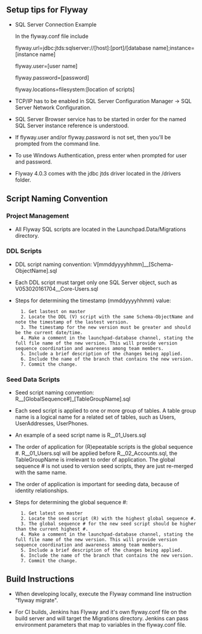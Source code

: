 ## Setup tips for Flyway ##

- SQL Server Connection Example

	In the flyway.conf file include 

	flyway.url=jdbc:jtds:sqlserver://[host]:[port]/[database name];instance=[instance name]

	flyway.user=[user name]

	flyway.password=[password]

	flyway.locations=filesystem:[location of scripts]

- TCP/IP has to be enabled in SQL Server Configuration Manager -> SQL Server Network Configuration.

- SQL Server Browser service has to be started in order for the named SQL Server instance reference is understood.

- If flyway.user and/or flyway.password is not set, then you'll be prompted from the command line.

- To use Windows Authentication, press enter when prompted for user and password.

- Flyway 4.0.3 comes with the jdbc jtds driver located in the /drivers folder.

## Script Naming Convention ##

### Project Management ###

- All Flyway SQL scripts are located in the Launchpad.Data/Migrations directory.

### DDL Scripts ###

- DDL script naming convention: V[mmddyyyyhhmm]__[Schema-ObjectName].sql

- Each DDL script must target only one SQL Server object, such as V053020161704__Core-Users.sql

- Steps for determining the timestamp (mmddyyyyhhmm) value:
			
		1. Get lastest on master
		2. Locate the DDL (V) script with the same Schema-ObjectName and note the timestamp of the lastest version.
		3. The timestamp for the new version must be greater and should be the current date/time.
		4. Make a comment in the launchpad-database channel, stating the full file name of the new version. This will provide version sequence coordination and awareness among team members.
		5. Include a brief description of the changes being applied.
		6. Include the name of the branch that contains the new version.
		7. Commit the change.

### Seed Data Scripts ###

- Seed script naming convention: R__[GlobalSequence#]_[TableGroupName].sql

- Each seed script is applied to one or more group of tables. A table group name is a logical name for a related set of tables, such as Users, UserAddresses, UserPhones.

- An example of a seed script name is R__01_Users.sql

- The order of application for (R)epeatable scripts is the global sequence #. R__01_Users.sql will be applied before R__02_Accounts.sql, the TableGroupName is irrelevant to order of application. The global sequence # is not used to version seed scripts, they are just re-merged with the same name.

- The order of application is important for seeding data, because of identity relationships.

- Steps for determining the global sequence #:

		1. Get latest on master
		2. Locate the seed script (R) with the highest global sequence #.
		3. The global sequence # for the new seed script should be higher than the current highest #.
		4. Make a comment in the launchpad-database channel, stating the full file name of the new version. This will provide version sequence coordination and awareness among team members.
		5. Include a brief description of the changes being applied.
		6. Include the name of the branch that contains the new version.
		7. Commit the change.

## Build Instructions ##

- When developing locally, execute the Flyway command line instruction "flyway migrate".

- For CI builds, Jenkins has Flyway and it's own flyway.conf file on the build server and will target the Migrations directory. Jenkins can pass environment parameters that map to variables in the flyway.conf file.

